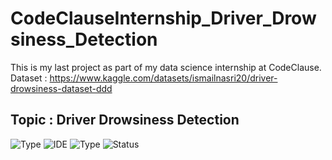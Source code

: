 # CodeClauseInternship_Driver_Drowsiness_Detection

This is my last project as part of my data science internship at CodeClause.
Dataset : https://www.kaggle.com/datasets/ismailnasri20/driver-drowsiness-dataset-ddd

## Topic : Driver Drowsiness Detection
![Type](https://img.shields.io/badge/Deep-Learning-red.svg)
![IDE](https://img.shields.io/badge/IDE-JupyterNotebook-orange.svg)
![Type](https://img.shields.io/badge/Type-Supervised-yellow.svg)
![Status](https://img.shields.io/badge/Status-Completed-cherryred.svg)
